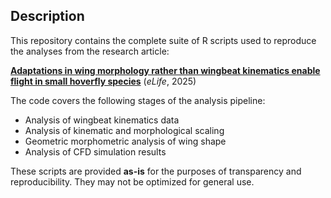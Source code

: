 ## Description

This repository contains the complete suite of R scripts used to reproduce the analyses from the research article:  

**[Adaptations in wing morphology rather than wingbeat kinematics enable flight in small hoverfly species](https://elifesciences.org/reviewed-preprints/97839v2)** (_eLife_, 2025)  

The code covers the following stages of the analysis pipeline:  

- Analysis of wingbeat kinematics data  
- Analysis of kinematic and morphological scaling  
- Geometric morphometric analysis of wing shape  
- Analysis of CFD simulation results  

These scripts are provided **as-is** for the purposes of transparency and reproducibility. They may not be optimized for general use.  
